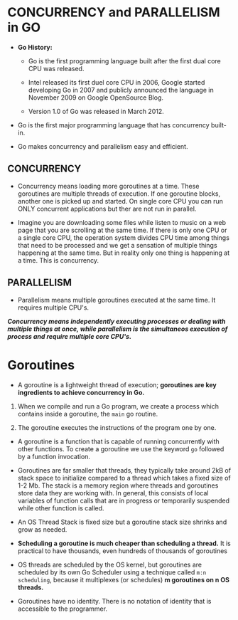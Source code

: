 # CONCURRENCY and PARALLELISM in GO

* **Go History:**

   * Go is the first programming language built after the first dual core CPU was released.

   * Intel released its first duel core CPU in 2006, Google started developing Go in 2007 and publicly announced the language in November 2009 on Google OpenSource Blog.

   * Version 1.0 of Go was released in March 2012.

* Go is the first major programming language that has concurrency built-in.

* Go makes concurrency and parallelism easy and efficient.

## CONCURRENCY

* Concurrency means loading more goroutines at a time. These goroutines are multiple threads of execution. If one goroutine blocks, another one is picked up and started. On single core CPU  you can run ONLY concurrent applications but ther are not run in parallel.

* Imagine you are downloading some files while listen to music on a web page that you are scrolling at the same time. If there is only one CPU or a single core CPU, the operation system divides CPU time among things that need to be processed and we get a sensation of multiple things happening at the same time. But in reality only one thing is happening at a time. This is concurrency.

## PARALLELISM

* Parallelism means multiple goroutines executed at the same time. It requires multiple CPU's.

***Concurrency means independently executing processes or dealing with multiple things at once, while parallelism is the simultaneos execution of process and require multiple core CPU's.***

# Goroutines

* A goroutine is a lightweight thread of execution; **goroutines are key ingredients to achieve concurrency in Go.**

1. When we compile and run a Go program, we create a process which contains inside a goroutine, the `main` go routine.

2. The goroutine executes the instructions of the program one by one.

* A goroutine is a function that is capable of running concurrently with other functions. To create a goroutine we use the keyword `go` followed by a function invocation.

* Goroutines are far smaller that threads, they typically take around 2kB of stack space to initialize compared to a thread which takes a fixed size of 1-2 Mb. The stack is a memory region where threads and goroutines store data they are working with. In general, this consists of local variables of function calls that are in progress or temporarily suspended while other function is called.

* An OS Thread Stack is fixed size but a goroutine stack size shrinks and grow as needed.

* **Scheduling a goroutine is much cheaper than scheduling a thread.** It is practical to have thousands, even hundreds of thousands of goroutines

* OS threads are scheduled by the OS kernel, but goroutines are scheduled by its own Go Scheduler using a technique called `m:n scheduling`, because it multiplexes (or schedules) **m goroutines on n OS threads.**

* Goroutines have no identity. There is no notation of identity that is accessible to the programmer.
